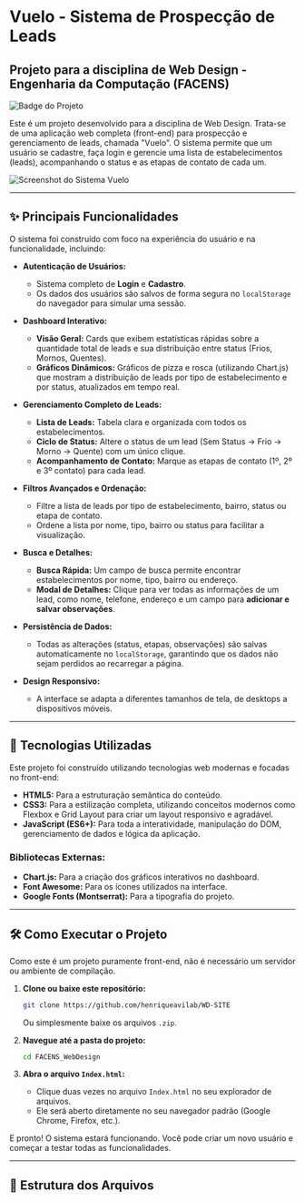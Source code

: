 # Vuelo - Sistema de Prospecção de Leads
## Projeto para a disciplina de Web Design - Engenharia da Computação (FACENS)

![Badge do Projeto](https://img.shields.io/badge/Projeto-FACENS%20Web%20Design-9370DB)

Este é um projeto desenvolvido para a disciplina de Web Design. Trata-se de uma aplicação web completa (front-end) para prospecção e gerenciamento de leads, chamada "Vuelo". O sistema permite que um usuário se cadastre, faça login e gerencie uma lista de estabelecimentos (leads), acompanhando o status e as etapas de contato de cada um.

![Screenshot do Sistema Vuelo](https://imgur.com/a/ETGzyLY)

---

## ✨ Principais Funcionalidades

O sistema foi construído com foco na experiência do usuário e na funcionalidade, incluindo:

* **Autenticação de Usuários:**
    * Sistema completo de **Login** e **Cadastro**.
    * Os dados dos usuários são salvos de forma segura no `localStorage` do navegador para simular uma sessão.

* **Dashboard Interativo:**
    * **Visão Geral:** Cards que exibem estatísticas rápidas sobre a quantidade total de leads e sua distribuição entre status (Frios, Mornos, Quentes).
    * **Gráficos Dinâmicos:** Gráficos de pizza e rosca (utilizando Chart.js) que mostram a distribuição de leads por tipo de estabelecimento e por status, atualizados em tempo real.

* **Gerenciamento Completo de Leads:**
    * **Lista de Leads:** Tabela clara e organizada com todos os estabelecimentos.
    * **Ciclo de Status:** Altere o status de um lead (Sem Status → Frio → Morno → Quente) com um único clique.
    * **Acompanhamento de Contato:** Marque as etapas de contato (1º, 2º e 3º contato) para cada lead.

* **Filtros Avançados e Ordenação:**
    * Filtre a lista de leads por tipo de estabelecimento, bairro, status ou etapa de contato.
    * Ordene a lista por nome, tipo, bairro ou status para facilitar a visualização.

* **Busca e Detalhes:**
    * **Busca Rápida:** Um campo de busca permite encontrar estabelecimentos por nome, tipo, bairro ou endereço.
    * **Modal de Detalhes:** Clique para ver todas as informações de um lead, como nome, telefone, endereço e um campo para **adicionar e salvar observações**.

* **Persistência de Dados:**
    * Todas as alterações (status, etapas, observações) são salvas automaticamente no `localStorage`, garantindo que os dados não sejam perdidos ao recarregar a página.

* **Design Responsivo:**
    * A interface se adapta a diferentes tamanhos de tela, de desktops a dispositivos móveis.

---

## 🚀 Tecnologias Utilizadas

Este projeto foi construído utilizando tecnologias web modernas e focadas no front-end:

* **HTML5:** Para a estruturação semântica do conteúdo.
* **CSS3:** Para a estilização completa, utilizando conceitos modernos como Flexbox e Grid Layout para criar um layout responsivo e agradável.
* **JavaScript (ES6+):** Para toda a interatividade, manipulação do DOM, gerenciamento de dados e lógica da aplicação.

### Bibliotecas Externas:

* **Chart.js:** Para a criação dos gráficos interativos no dashboard.
* **Font Awesome:** Para os ícones utilizados na interface.
* **Google Fonts (Montserrat):** Para a tipografia do projeto.

---

## 🛠️ Como Executar o Projeto

Como este é um projeto puramente front-end, não é necessário um servidor ou ambiente de compilação.

1.  **Clone ou baixe este repositório:**
    ```bash
    git clone https://github.com/henriqueavilab/WD-SITE
    ```
    Ou simplesmente baixe os arquivos `.zip`.

2.  **Navegue até a pasta do projeto:**
    ```bash
    cd FACENS_WebDesign
    ```

3.  **Abra o arquivo `Index.html`:**
    * Clique duas vezes no arquivo `Index.html` no seu explorador de arquivos.
    * Ele será aberto diretamente no seu navegador padrão (Google Chrome, Firefox, etc.).

E pronto! O sistema estará funcionando. Você pode criar um novo usuário e começar a testar todas as funcionalidades.

---

## 📁 Estrutura dos Arquivos
